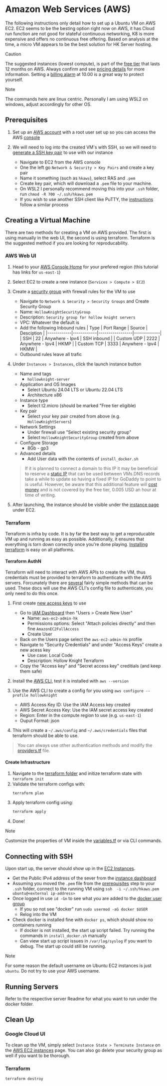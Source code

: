 # Amazon Web Services (AWS)

The following instructions only detail how to set up a Ubuntu VM on AWS EC2.
EC2 seems to be the besting option right now on AWS, it has
Cloud run function are not good for stateful continuous networking, K8 is more expensive and offers no continuous free offering.
Based on analysis at the time, a micro VM appears to be the best solution for HK Server hosting.

> [!CAUTION]
> The suggested instances (lowest compute), is part of the [free tier](https://aws.amazon.com/free/?all-free-tier.sort-by=item.additionalFields.SortRank&all-free-tier.sort-order=asc&awsf.Free%20Tier%20Types=*all&awsf.Free%20Tier%20Categories=*all) that lasts 12 months on AWS.
> Always confirm and see [pricing details](https://aws.amazon.com/ec2/pricing/on-demand/) for more information. Setting a [billing alarm](https://docs.aws.amazon.com/AmazonCloudWatch/latest/monitoring/monitor_estimated_charges_with_cloudwatch.html) at 10.00 is a great way to protect yourself.

> [!NOTE]
> The commands here are linux centric. Personally I am using WSL2 on windows, adjust accordingly for other OS.

## Prerequisites

1. Set up an [AWS account](https://aws.amazon.com/resources/create-account/) with a root user set up so you can access the AWS [console](https://us-east-1.console.aws.amazon.com/console/home)

2. We will need to log into the created VM's with SSH, so we will need to [generate a SSH key pair](https://docs.aws.amazon.com/AWSEC2/latest/UserGuide/ec2-key-pairs.html) to use with our instance

    - Navigate to EC2 from the AWS console
    - One the left go `Network & Security > Key Pairs` and create a key pair
    - Name it something (such as `hkaws`), select RAS and `.pem`
    - Create key pair, which will download a `.pem` file to your machine.
    - On WSL2 I personally recommend moving this into your `.ssh` folder, run `chmod -R 700 ~/.ssh/hkaws.pem`
    - If you wish to use another SSH client like PuTTY, the [instructions](https://docs.aws.amazon.com/AWSEC2/latest/UserGuide/connect-linux-inst-from-windows.html) follow a similar process

## Creating a Virtual Machine

There are two methods for creating a VM on AWS provided.
The first is using manually in the web UI, the second is using terraform.
Terraform is the suggested method if you are looking for reproducability.

### AWS Web UI

1. Head to your [AWS Console Home](https://us-east-1.console.aws.amazon.com/console/home) for your prefered region (this tutorial has links for `us-east-1`)

2. Select EC2 to create a new instance (`Services > Compute > EC2`)

3. Create a [security group](https://docs.aws.amazon.com/AWSEC2/latest/UserGuide/ec2-security-groups.html?icmpid=docs_ec2_console) with firewall rules for the VM to use

    - Navigate to `Network & Security > Security Groups` and Create Security Group
    - Name: `HollowKnightSecurityGroup`
    - Description: `Security group for hollow knight servers`
    - VPC: Whatever the default is
    - Add the following Inbound rules
        | Type       | Port Range | Source          | Desciption  |
        |------------|------------|-----------------|-------------|
        | SSH        | 22         | Anywhere - Ipv4 | SSH inbound |
        | Custom UDP | 2222       | Anywhere - Ipv4 | HKMP        |
        | Custom TCP | 3333       | Anywhere - Ipv4 | HKMW        |
    - Outbound rules leave all trafic

3. Under `Instances > Instances`, click the launch instance button
    - Name and tags
        - `hollowknight-server`
    - Application and OS Images
        - Select Ubuntu 24.04 LTS or Ubuntu 22.04 LTS
        - Architecture x86
    - Instance type
        - Select t2.micro (should be marked "Free tier eligible)
    - Key pair
        - Select your key pair created from above (e.g. `HollowKnightServers`)
    - Network Settings
        - Under firewall use "Select existing security group"
        - Select `HollowKnightSecurityGroup` created from above
    - Configure Storage 
        - 8Gb - gp3
    - Advanced details
        - Add User data with the contents of `install_docker.sh`
    
    > If it is planned to connect a domain to this IP it may be beneficial to reserve a [static IP](https://docs.aws.amazon.com/AWSEC2/latest/UserGuide/elastic-ip-addresses-eip.html) that can be used between VMs.DNS records take a while to update so having a fixed IP for GoDaddy to point to is useful. However, be aware that this additional feature will [cost money](https://aws.amazon.com/blogs/aws/new-aws-public-ipv4-address-charge-public-ip-insights/) and is not covered by the free tier, 0.005 USD an hour at time of writing.

4. After launching, the instance should be visible under the [instance page](https://us-east-1.console.aws.amazon.com/ec2/home?region=us-east-1#Instances:) under EC2.

### Terraform

Terraform is infra by code.
It is by far the best way to get a reproducable VM up and running as easy as possible.
Additionally, it ensures that everything is torn down correctly once you're done playing.
[Installing terraform](https://developer.hashicorp.com/terraform/tutorials/aws-get-started/install-cli) is easy on all platforms.

#### Terraform AuthN

Terraform will need to interact with AWS APIs to create the VM, thus credentials must be provided to terraform to authenticate with the AWS servers.
Forcunately there are [several](https://registry.terraform.io/providers/hashicorp/aws/latest/docs#authentication-and-configuration) fairly simple methods that can be used.
These docs will use the AWS CLI's config file to authenticate, you only need to do this once.

1. First create [new access keys](https://docs.aws.amazon.com/keyspaces/latest/devguide/create.keypair.html) to use
    - Go to [IAM Dashboard](https://us-east-1.console.aws.amazon.com/iam/home#/home) then "Users > Create New User"
        - Name: `aws-ec2-admin-hk`
        - Permissions options: Select "Attach policies directly" and then fine `AmazonEC2FullAccess`
        - Create User
    - Back on the Users page select the `aws-ec2-admin-hk` profile
    - Navigate to "Security Credentials" and under "Access Keys" create a new acess key
        - Use case: Local Code
        - Description: Hollow Knight Terraform
    - Copy the "Access key" and "Secret access key" creditials (and keep them safe)

2. Install the [AWS CLI](https://docs.aws.amazon.com/cli/latest/userguide/getting-started-install.html), test it is installed with `aws --version`
3. Use the AWS CLI to create a config for you using `aws configure --profile hollowknight`
    - AWS Access Key ID: Use the IAM Access key created
    - AWS Secret Access Key: Use the IAM secret access key created
    - Region: Enter in the compute region to use (e.g. `us-east-1`)
    - Ouput Format: json
4. This will create a `~/.aws/config` and `~/.aws/credentials` files that terraform should be able to use.

> You can always use other authentication methods and modify the [providers.tf](terraform/providers.tf) file.

#### Create Infrastructure

1. Navigate to the [terraform folder](terraform) and initize terraform state with `terraform init`
2. Validate the terraform configs with:
    ```bash
    terraform plan
    ```
3. Apply terraform config using:
    ```bash
    terraform apply
    ```
4. Done!

> [!NOTE]
> Customize the properties of VM inside the [variables.tf](terraform/variables.tf) or via CLI commands.

## Connecting with SSH

Upon start up, the server should show up in the [EC2 Instances](https://us-east-1.console.aws.amazon.com/ec2/home?region=us-east-1#Instances:).

- Get the Public IPv4 address of the sever from the [instance dashboard](https://us-east-1.console.aws.amazon.com/ec2/home?region=us-east-1#Instances:)
- Assuming you moved the `.pem` file from the [prerequisites](#prerequisites) step to your `.ssh` folder, connect to the running VM using `ssh  -i ~/.ssh/hkaws.pem ubuntu@<external ip-address>`
- Once logged in use `id -Gn` to see what you are added to the [docker user group](https://docs.docker.com/engine/install/linux-postinstall/)
    - If you so not see "docker" run `sudo usermod -aG docker $USER`
    - Relog into the VM
- Check docker is installed fine with `docker ps`, which should show no containers running
    - If docker is not installed, the start up script failed. Try running the commands in `install_docker.sh` manually
    - Can view start up script issues in `/var/log/syslog` if you want to debug. The start up could still be running.

> [!NOTE]
> For some reason the default username on Ubuntu EC2 instances is just `ubuntu`. Do not try to use your AWS username.

## Running Servers

Refer to the respective server Readme for what you want to run under the docker folder.

## Clean Up

### Google Cloud UI

To clean up the VM, simply select `Instance State > Terminate Instance` on the [AWS EC2 instances](https://us-east-1.console.aws.amazon.com/ec2/home?region=us-east-1#Instances:) page.
You can also go delete your security group as well if you want to be thorough.

### Terraform

`terraform destroy`